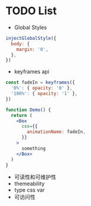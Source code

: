 # TODO List

- Global Styles

```js
injectGlobalStyle({
  body: {
    margin: '0',
  },
})
```

- keyframes api

```jsx
const fadeIn = keyframes({
  '0%': { opacity: '0' },
  '100%': { opacity: '1' },
})

function Demo() {
  return (
    <Box
      css={{
        animationName: fadeIn,
      }}
    >
      something
    </Box>
  )
}
```

- 可读性和可维护性
- themeability
- type css var
- 可访问性
